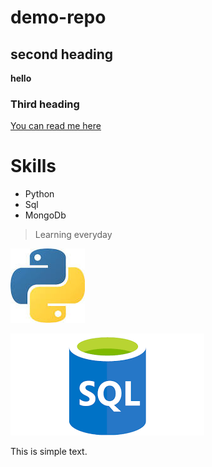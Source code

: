 # demo-repo

## second heading

**hello**

### Third heading

[You can read me here](https://docs.google.com/document/d/e/2PACX-1vSRrINNAAabHdlf7QssnAi6x5kibr088fBPhAdhSooN63rqGLuV2c6xA4nGHUSrj6npKpprlJyrC-8y/pub)

# Skills

* Python
* Sql
* MongoDb
> Learning everyday

![img](download.jpg)

![img](sql.png)

This is simple text.
